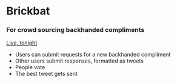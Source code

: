# Brickbat

### For crowd sourcing backhanded compliments

[Live, tonight](http://www.brickbat.herokuapp.com/)

* Users can submit requests for a new backhanded compliment
* Other users submit responses, formatted as tweets
* People vote
* The best tweet gets sent